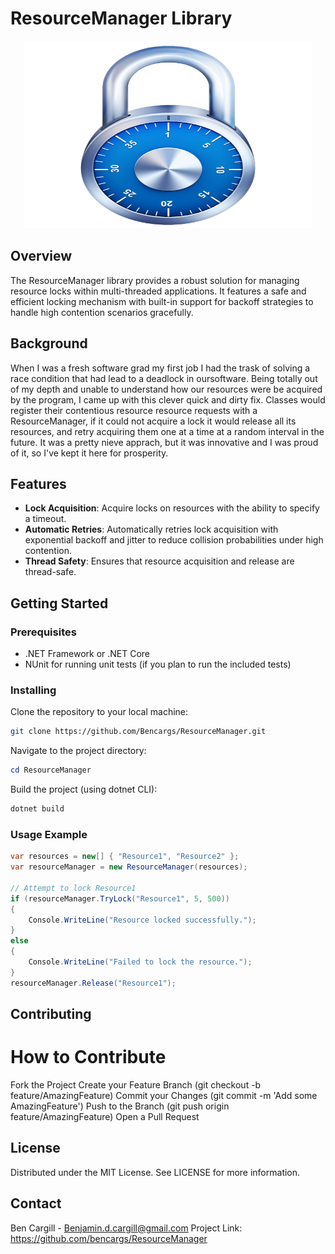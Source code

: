 # ResourceManager Library

<p align="center">
  <img width="460" height="300" src="logo.png">
</p>

## Overview
The ResourceManager library provides a robust solution for managing resource locks within multi-threaded applications. It features a safe and efficient locking mechanism with built-in support for backoff strategies to handle high contention scenarios gracefully.

## Background
When I was a fresh software grad my first job I had the trask of solving a race condition that had lead to a deadlock in oursoftware.
Being totally out of my depth and unable to understand how our resources were be acquired by the program,
I came up with this clever quick and dirty fix.
Classes would register their contentious resource resource requests with a ResourceManager, if it could not acquire a lock it would release all its resources, and retry acquiring them one at a time at a random interval in the future.
It was a pretty nieve apprach, but it was innovative and I was proud of it, so I've kept it here for prosperity.

## Features
- **Lock Acquisition**: Acquire locks on resources with the ability to specify a timeout.
- **Automatic Retries**: Automatically retries lock acquisition with exponential backoff and jitter to reduce collision probabilities under high contention.
- **Thread Safety**: Ensures that resource acquisition and release are thread-safe.

## Getting Started

### Prerequisites
- .NET Framework or .NET Core
- NUnit for running unit tests (if you plan to run the included tests)

### Installing
Clone the repository to your local machine:
```bash
git clone https://github.com/Bencargs/ResourceManager.git
```

Navigate to the project directory:
```powershell
cd ResourceManager
```

Build the project (using dotnet CLI):
```powershell
dotnet build
```

### Usage Example
```csharp
var resources = new[] { "Resource1", "Resource2" };
var resourceManager = new ResourceManager(resources);

// Attempt to lock Resource1
if (resourceManager.TryLock("Resource1", 5, 500)) 
{
    Console.WriteLine("Resource locked successfully.");
} 
else 
{
    Console.WriteLine("Failed to lock the resource.");
}
resourceManager.Release("Resource1");
```

## Contributing
# How to Contribute
Fork the Project
Create your Feature Branch (git checkout -b feature/AmazingFeature)
Commit your Changes (git commit -m 'Add some AmazingFeature')
Push to the Branch (git push origin feature/AmazingFeature)
Open a Pull Request


## License
Distributed under the MIT License. See LICENSE for more information.

## Contact
Ben Cargill - Benjamin.d.cargill@gmail.com
Project Link: https://github.com/bencargs/ResourceManager